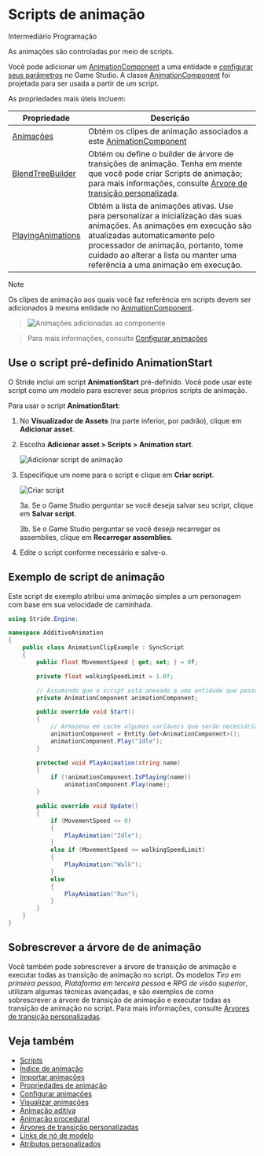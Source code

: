 # Scripts de animação

<span class="badge text-bg-primary">Intermediário</span>
<span class="badge text-bg-success">Programação</span>

As animações são controladas por meio de scripts.

Você pode adicionar um [AnimationComponent](xref:Stride.Engine.AnimationComponent) a uma entidade e [configurar seus parâmetros](set-up-animations.md) no Game Studio. A classe [AnimationComponent](xref:Stride.Engine.AnimationComponent) foi projetada para ser usada a partir de um script.

As propriedades mais úteis incluem:

| Propriedade | Descrição |
| -------- | -----------
| [Animações](xref:Stride.Engine.AnimationComponent#Stride_Engine_AnimationComponent_Animations) | Obtém os clipes de animação associados a este [AnimationComponent](xref:Stride.Engine.AnimationComponent) |
| [BlendTreeBuilder](xref:Stride.Engine.AnimationComponent#Stride_Engine_AnimationComponent_BlendTreeBuilder) | Obtém ou define o builder de árvore de transições de animação. Tenha em mente que você pode criar Scripts de animação; para mais informações, consulte [Árvore de transição personalizada](custom-blend-trees.md). |
| [PlayingAnimations](xref:Stride.Engine.AnimationComponent#Stride_Engine_AnimationComponent_PlayingAnimations) | Obtém a lista de animações ativas. Use para personalizar a inicialização das suas animações. As animações em execução são atualizadas automaticamente pelo processador de animação, portanto, tome cuidado ao alterar a lista ou manter uma referência a uma animação em execução. |

> [!Note]
> Os clipes de animação aos quais você faz referência em scripts devem ser adicionados à mesma entidade no [AnimationComponent](xref:Stride.Engine.AnimationComponent).

> ![Animações adicionadas ao componente](media/animations-added-to-component.png)

> Para mais informações, consulte [Configurar animações](set-up-animations.md)

## Use o script pré-definido **AnimationStart**

O Stride inclui um script **AnimationStart** pré-definido.
 Você pode usar este script como um modelo para escrever seus próprios scripts de animação.

Para usar o script **AnimationStart**:

1. No **Visualizador de Assets** (na parte inferior, por padrão), clique em **Adicionar asset**.

2. Escolha **Adicionar asset > Scripts > Animation start**.

   ![Adicionar script de animação](media/animations-additive-animations-animation-start.png)

3. Especifique um nome para o script e clique em **Criar script**.

   ![Criar script](media/name-animation-script.png)

   3a. Se o Game Studio perguntar se você deseja salvar seu script, clique em **Salvar script**.

   3b. Se o Game Studio perguntar se você deseja recarregar os assemblies, clique em **Recarregar assemblies**.

4. Edite o script conforme necessário e salve-o.

## Exemplo de script de animação

Este script de exemplo atribui uma animação simples a um personagem com base em sua velocidade de caminhada.

```cs
using Stride.Engine;

namespace AdditiveAnimation
{
    public class AnimationClipExample : SyncScript
    {
        public float MovementSpeed { get; set; } = 0f;

        private float walkingSpeedLimit = 1.0f;

        // Assumindo que o script está anexado a uma entidade que possui um componente de animação
        private AnimationComponent animationComponent;

        public override void Start()
        {
            // Armazena em cache algumas variáveis que serão necessárias posteriormente
            animationComponent = Entity.Get<AnimationComponent>();
            animationComponent.Play("Idle");
        }

        protected void PlayAnimation(string name)
        {
            if (!animationComponent.IsPlaying(name))
                animationComponent.Play(name);
        }

        public override void Update()
        {
            if (MovementSpeed <= 0)
            {
                PlayAnimation("Idle");
            }
            else if (MovementSpeed <= walkingSpeedLimit)
            {
                PlayAnimation("Walk");
            }
            else 
            {
                PlayAnimation("Run");
            }
        }
    }
}
```

## Sobrescrever a árvore de  de animação

Você também pode sobrescrever a árvore de transição de animação e executar todas as transição de animação no script. Os modelos *Tiro em primeira pessoa*, *Plataforma em terceira pessoa* e *RPG de visão superior*, utilizam algumas técnicas avançadas, e são exemplos de como sobrescrever a árvore de transição de animação e executar todas as transição de animação no script. Para mais informações, consulte [Árvores de transição personalizadas](custom-blend-trees.md).

## Veja também

* [Scripts](../scripts/index.md)
* [Índice de animação](index.md)
* [Importar animações](import-animations.md)
* [Propriedades de animação](animation-properties.md)
* [Configurar animações](set-up-animations.md)
* [Visualizar animações](preview-animations.md)
* [Animação aditiva](additive-animation.md)
* [Animação procedural](procedural-animation.md)
* [Árvores de transição personalizadas](custom-blend-trees.md)
* [Links de nó de modelo](model-node-links.md)
* [Atributos personalizados](custom-attributes.md)
